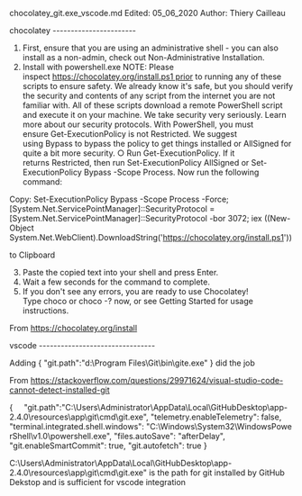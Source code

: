 chocolatey_git.exe_vscode.md
Edited: 05_06_2020
Author: Thiery Cailleau

chocolatey -----------------------

1. First, ensure that you are using an administrative shell - you can also install as a non-admin, check out Non-Administrative Installation.
2. Install with powershell.exe
NOTE: Please inspect https://chocolatey.org/install.ps1 prior to running any of these scripts to ensure safety. We already know it's safe, but you should verify the security and contents of any script from the internet you are not familiar with. All of these scripts download a remote PowerShell script and execute it on your machine. We take security very seriously. Learn more about our security protocols.
With PowerShell, you must ensure Get-ExecutionPolicy is not Restricted. We suggest using Bypass to bypass the policy to get things installed or AllSigned for quite a bit more security.
	○ Run Get-ExecutionPolicy. If it returns Restricted, then run Set-ExecutionPolicy AllSigned or Set-ExecutionPolicy Bypass -Scope Process.
Now run the following command:

Copy:
Set-ExecutionPolicy Bypass -Scope Process -Force; [System.Net.ServicePointManager]::SecurityProtocol = [System.Net.ServicePointManager]::SecurityProtocol -bor 3072; iex ((New-Object System.Net.WebClient).DownloadString('https://chocolatey.org/install.ps1')) 

to Clipboard

3. Paste the copied text into your shell and press Enter.
4. Wait a few seconds for the command to complete.
5. If you don't see any errors, you are ready to use Chocolatey! Type choco or choco -? now, or see Getting Started for usage instructions.

From <https://chocolatey.org/install>

vscode --------------------------------

Adding { "git.path":"d:\\Program Files\\Git\\bin\\gite.exe" } did the job

From <https://stackoverflow.com/questions/29971624/visual-studio-code-cannot-detect-installed-git>


{    
    "git.path":"C:\\Users\\Administrator\\AppData\\Local\\GitHubDesktop\\app-2.4.0\\resources\\app\\git\\cmd\\git.exe",
    "telemetry.enableTelemetry": false,
    "terminal.integrated.shell.windows": "C:\\Windows\\System32\\WindowsPowerShell\\v1.0\\powershell.exe",
    "files.autoSave": "afterDelay",
    "git.enableSmartCommit": true,
    "git.autofetch": true
}

C:\\Users\\Administrator\\AppData\\Local\\GitHubDesktop\\app-2.4.0\\resources\\app\\git\\cmd\\git.exe" is the path for git installed by GitHub Dekstop and is sufficient for vscode integration